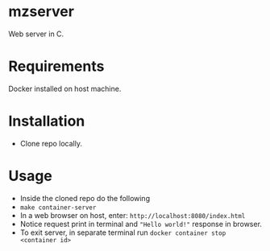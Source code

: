 # mzserver
Web server in C.

# Requirements
Docker installed on host machine.

# Installation
- Clone repo locally.

# Usage
- Inside the cloned repo do the following
- `make container-server`
- In a web browser on host, enter: `http://localhost:8080/index.html`
- Notice request print in terminal and `"Hello world!"` response in browser.
- To exit server, in separate terminal run 
`docker container stop <container id>`